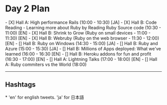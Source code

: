 <h1>Day 2 Plan</h1>
- [X] Hall A: High performance Rails (10:00 - 10:30) [JA]
- [X] Hall B: Code Reading - Learning more about Ruby by Reading Ruby Source code (10:30 - 11:00) [EN]
- [X] Hall B: Shrink to Grow (Ruby on small devices - 11:00 - 11:30) [EN]
- [X] Hall B: Webruby (Ruby on the web browser - 11:30 - 12:00) [EN]
- [] Hall B: Ruby on Windows (14:30 - 15:00) [JA]
- [] Hall B: Ruby and Azure (15:00 - 15:30) [JA]
- [] Hall B: Millions of Apps deployed: What we've learned (16:00 - 16:30 [EN]
- [] Hall B: Heroku addons for fun and profit (16:30 - 17:00) [EN]
- [] Hall A: Lightning Talks (17:00 - 18:00) [EN]
- [] Hall A: Ruby commiters vs the World (18:00)

-----------------
<h2>Hashtags</h2>
* 'en' for english tweets. 'ja' for 日本語
